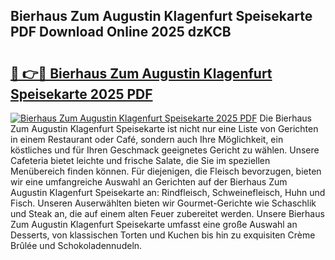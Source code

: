 ## Bierhaus Zum Augustin Klagenfurt Speisekarte PDF Download Online 2025 dzKCB

# <h2><a href="http://gc6phd.nevu.top/?p=Bierhaus+Zum+Augustin+Klagenfurt+Speisekarte">🔗 👉🔴 Bierhaus Zum Augustin Klagenfurt Speisekarte 2025 PDF</a></h2>

[![Bierhaus Zum Augustin Klagenfurt Speisekarte 2025 PDF](https://i.imgur.com/dBaPXMq.png)](http://gc6phd.nevu.top/?p=Bierhaus+Zum+Augustin+Klagenfurt+Speisekarte)
Die Bierhaus Zum Augustin Klagenfurt Speisekarte ist nicht nur eine Liste von Gerichten in einem Restaurant oder Café, sondern auch Ihre Möglichkeit, ein köstliches und für Ihren Geschmack geeignetes Gericht zu wählen. Unsere Cafeteria bietet leichte und frische Salate, die Sie im speziellen Menübereich finden können. Für diejenigen, die Fleisch bevorzugen, bieten wir eine umfangreiche Auswahl an Gerichten auf der Bierhaus Zum Augustin Klagenfurt Speisekarte an: Rindfleisch, Schweinefleisch, Huhn und Fisch. Unseren Auserwählten bieten wir Gourmet-Gerichte wie Schaschlik und Steak an, die auf einem alten Feuer zubereitet werden. Unsere Bierhaus Zum Augustin Klagenfurt Speisekarte umfasst eine große Auswahl an Desserts, von klassischen Torten und Kuchen bis hin zu exquisiten Crème Brûlée und Schokoladennudeln.
